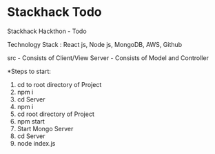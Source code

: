 # Stackhack Todo
Stackhack Hackthon - Todo

Technology Stack : React js, Node js, MongoDB, AWS, Github

src - Consists of Client/View
Server - Consists of Model and Controller

*Steps to start:

1. cd to root directory of Project
2. npm i
3. cd Server
4. npm i
5. cd root directory of Project
6. npm start
7. Start Mongo Server
8. cd Server
9. node index.js
